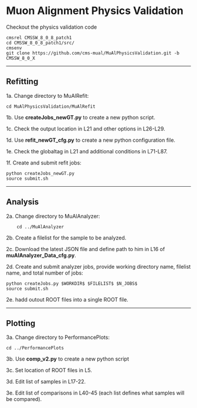 # Muon Alignment Physics Validation

Checkout the physics validation code

    cmsrel CMSSW_8_0_8_patch1
    cd CMSSW_8_0_8_patch1/src/
    cmsenv
    git clone https://github.com/cms-mual/MuAlPhysicsValidation.git -b CMSSW_8_0_X

---
## Refitting

1a. Change directory to MuAlRefit:

    cd MuAlPhysicsValidation/MuAlRefit

1b. Use **createJobs_newGT.py** to create a new python script.

1c. Check the output location in L21 and other options in L26-L29.

1d. Use **refit_newGT_cfg.py** to create a new python configuration file.

1e. Check the globaltag in L21 and additional conditions in L71-L87.

1f. Create and submit refit jobs:

    python createJobs_newGT.py
    source submit.sh

---
## Analysis

2a. Change directory to MuAlAnalyzer:

        cd ../MuAlAnalyzer

2b. Create a filelist for the sample to be analyzed.

2c. Download the latest JSON file and define path to him in L16 of **muAlAnalyzer_Data_cfg.py**.

2d. Create and submit analyzer jobs, provide working directory name, filelist name, and total number of jobs:

    python createJobs.py $WORKDIR$ $FILELIST$ $N_JOBS$
    source submit.sh
    
2e. hadd outout ROOT files into a single ROOT file.

---
## Plotting

3a. Change directory to PerformancePlots:

    cd ../PerformancePlots

3b. Use **comp_v2.py** to create a new python script

3c. Set location of ROOT files in L5.

3d. Edit list of samples in L17-22.

3e. Edit list of comparisons in L40-45 (each list defines what samples will be compared).
